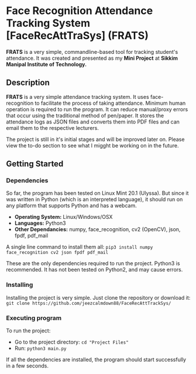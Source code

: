 
# Face Recognition Attendance Tracking System [FaceRecAttTraSys] (FRATS)

**FRATS** is a very simple, commandline-based tool for tracking student's attendance. It was created and presented as my **Mini Project** at **Sikkim Manipal Institute of Technology.**

## Description

**FRATS** is a very simple attendance tracking system. It uses face-recognition to facilitate the process of taking attendance. Minimum human operation is required to run the program. It can reduce manual/proxy errors that occur using the traditional method of pen/paper. It stores the attendance logs as JSON files and converts them into PDF files and can email them to the respective lecturers. 

The project is still in it's initial stages and will be improved later on. Please view the to-do section to see what I migght be working on in the future.

## Getting Started

### Dependencies

So far, the program has been tested on Linux Mint 20.1 (Ulyssa). But since it was written in Python (which is an interpreted language), it should run on any platform that supports Python and has a webcam.

- **Operating System:** Linux/Windows/OSX
- **Languages:** Python3
- **Other Dependancies:** numpy, face_recognition, cv2 (OpenCV), json, fpdf, pdf_mail

A single line command to install them all:
```pip3 install numpy face_recognition cv2 json fpdf pdf_mail```

These are the only dependencies required to run the project. Python3 is recommended. It has not been tested on Python2, and may cause errors.

### Installing

Installing the project is very simple. Just clone the repository or download it:
```git clone https://github.com/jeezcalmdown88/FaceRecAttTrackSys/```

### Executing program

To run the project:
- Go to the project directory:
	```cd "Project Files"```
- Run:
		```python3 main.py```

If all the dependencies are installed, the program should start successfully in a few seconds.
